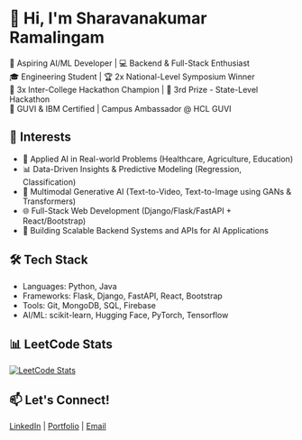 # 👋 Hi, I'm Sharavanakumar Ramalingam

🚀 Aspiring AI/ML Developer | 💻 Backend & Full-Stack Enthusiast  
🎓 Engineering Student | 🏆 2x National-Level Symposium Winner  
🥇 3x Inter-College Hackathon Champion | 🥉 3rd Prize - State-Level Hackathon  
🌱 GUVI & IBM Certified | Campus Ambassador @ HCL GUVI  

## 🧠 Interests
- 🤖 Applied AI in Real-world Problems (Healthcare, Agriculture, Education)
- 📊 Data-Driven Insights & Predictive Modeling (Regression, Classification)
- 🧬 Multimodal Generative AI (Text-to-Video, Text-to-Image using GANs & Transformers)
- 🌐 Full-Stack Web Development (Django/Flask/FastAPI + React/Bootstrap)
- 🚀 Building Scalable Backend Systems and APIs for AI Applications


## 🛠 Tech Stack
- Languages: Python, Java
- Frameworks: Flask, Django, FastAPI, React, Bootstrap
- Tools: Git, MongoDB, SQL, Firebase
- AI/ML: scikit-learn, Hugging Face, PyTorch, Tensorflow

## 📊 LeetCode Stats

[![LeetCode Stats](https://leetcard.jacoblin.cool/Sharavanakumar-Ramalingam?theme=dark&font=Karma)](https://leetcode.com/u/just_sharavana/)

## 📫 Let's Connect!
[LinkedIn](https://www.linkedin.com/in/sharavanakumar06/) | [Portfolio](https://sharavanakumar.netlify.app/) | [Email](mailto:sharavanakumar3006@gmail.com@example.com)
